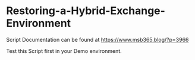 # Restoring-a-Hybrid-Exchange-Environment

Script Documentation can be found at https://www.msb365.blog/?p=3966

Test this Script first in your Demo environment.
